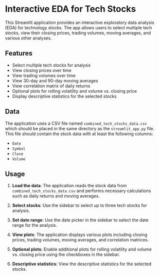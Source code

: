 # Interactive EDA for Tech Stocks

This Streamlit application provides an interactive exploratory data analysis (EDA) for technology stocks. The app allows users to select multiple tech stocks, view their closing prices, trading volumes, moving averages, and various other analyses. 

## Features

- Select multiple tech stocks for analysis
- View closing prices over time
- View trading volumes over time
- View 30-day and 90-day moving averages
- View correlation matrix of daily returns
- Optional plots for rolling volatility and volume vs. closing price
- Display descriptive statistics for the selected stocks


## Data

The application uses a CSV file named `combined_tech_stocks_data.csv` which should be placed in the same directory as the `streamlit_app.py` file. This file should contain the stock data with at least the following columns:
- `Date`
- `Symbol`
- `Close`
- `Volume`

## Usage

1. **Load the data**: The application reads the stock data from `combined_tech_stocks_data.csv` and performs necessary calculations such as daily returns and moving averages.

2. **Select stocks**: Use the sidebar to select up to three tech stocks for analysis.

3. **Set date range**: Use the date picker in the sidebar to select the date range for the analysis.

4. **View plots**: The application displays various plots including closing prices, trading volumes, moving averages, and correlation matrices.

5. **Optional plots**: Enable additional plots for rolling volatility and volume vs. closing price using the checkboxes in the sidebar.

6. **Descriptive statistics**: View the descriptive statistics for the selected stocks.



